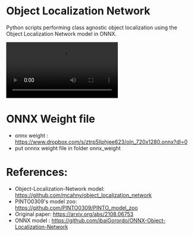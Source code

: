 # Object Localization Network
 Python scripts performing class agnostic object localization using the Object Localization Network model in ONNX.


![!Object-Localization-Network video](https://github.com/Gaurav14cs17/Object-Localization-Network/blob/main/doc/img/video.avi)
  
# ONNX Weight file 
* onnx weight : https://www.dropbox.com/s/ztrp5liphjee623/oln_720x1280.onnx?dl=0
* put onnnx weight file in folder onnx_weight

# References:
* Object-Localization-Network model: https://github.com/mcahny/object_localization_network
* PINTO0309's model zoo: https://github.com/PINTO0309/PINTO_model_zoo
* Original paper: https://arxiv.org/abs/2108.06753
* ONNX model  : https://github.com/ibaiGorordo/ONNX-Object-Localization-Network
